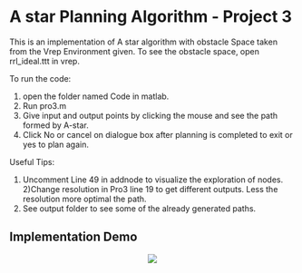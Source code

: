 # A star Planning Algorithm - Project 3

This is an implementation of A star algorithm with obstacle Space taken from the Vrep Environment given. To see the obstacle space, open rrl_ideal.ttt in vrep.

To run the code:
1) open the folder named Code in matlab.
2) Run pro3.m
3) Give input and output points by clicking the mouse and see the path formed by A-star.
4) Click No or cancel on dialogue box after planning is completed to exit or yes to plan again.

Useful Tips:
1) Uncomment Line 49 in addnode to visualize the exploration of nodes.
2)Change resolution in Pro3 line 19 to get different outputs. Less the resolution more optimal the path. 
3) See output folder to see some of the already generated paths.

## Implementation Demo


<p align="center">
<img src="https://github.com/anirudhtopiwala/ENPM-661-Planning-Projects/blob/master/A-Star-On-TurtleBot/A-star-Planning-Algorithm-RRL-Project3-without diff/Output/A* without diff.gif">
</p>

